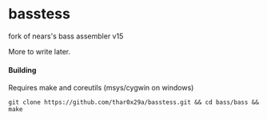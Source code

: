 # basstess
fork of nears's bass assembler v15

More to write later.


#### Building
Requires make and coreutils (msys/cygwin on windows)
```
git clone https://github.com/thar0x29a/basstess.git && cd bass/bass && make
```

